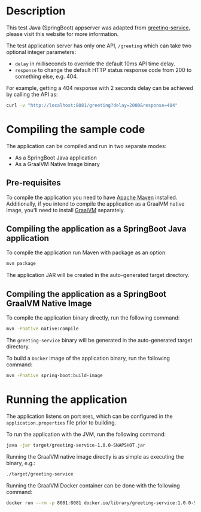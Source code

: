 # Description

This test Java (SpringBoot) appserver was adapted from 
[greeting-service](https://github.com/fstab/fosdem-2023), please visit this website for more information.

The test application server has only one API, `/greeting` which can take two optional integer parameters:
- `delay` in milliseconds to override the default 10ms API time delay.
- `response` to change the default HTTP status response code from 200 to something else, e.g. 404.

For example, getting a 404 response with 2 seconds delay can be achieved by calling the API as:

```sh
curl -v "http://localhost:8081/greeting?delay=2000&response=404"
```

# Compiling the sample code

The application can be compiled and run in two separate modes:
- As a SpringBoot Java application
- As a GraalVM Native Image binary

## Pre-requisites

To compile the application you need to have [Apache Maven](https://maven.apache.org/download.cgi) installed. Additionally, if you intend to compile the application as a GraalVM native image, you'll need to install [GraalVM](https://graalvm.github.io/native-build-tools/latest/graalvm-setup.html) separately.

## Compiling the application as a SpringBoot Java application

To compile the application run Maven with package as an option:

```sh
mvn package
```

The application JAR will be created in the auto-generated target directory.

## Compiling the application as a SpringBoot GraalVM Native Image

To compile the application binary directly, run the following command:

```sh
mvn -Pnative native:compile
```

The `greeting-service` binary will be generated in the auto-generated target directory.

To build a `Docker` image of the application binary, run the following command:

```sh
mvn -Pnative spring-boot:build-image
```

# Running the application

The application listens on port `8081`, which can be configured in the `application.properties` file prior to building.

To run the application with the JVM, run the following command:

```sh
java -jar target/greeting-service-1.0.0-SNAPSHOT.jar
```

Running the GraalVM native image directly is as simple as executing the binary, e.g.:

```sh
./target/greeting-service
```

Running the GraalVM Docker container can be done with the following command:

```sh
docker run --rm -p 8081:8081 docker.io/library/greeting-service:1.0.0-SNAPSHOT
```